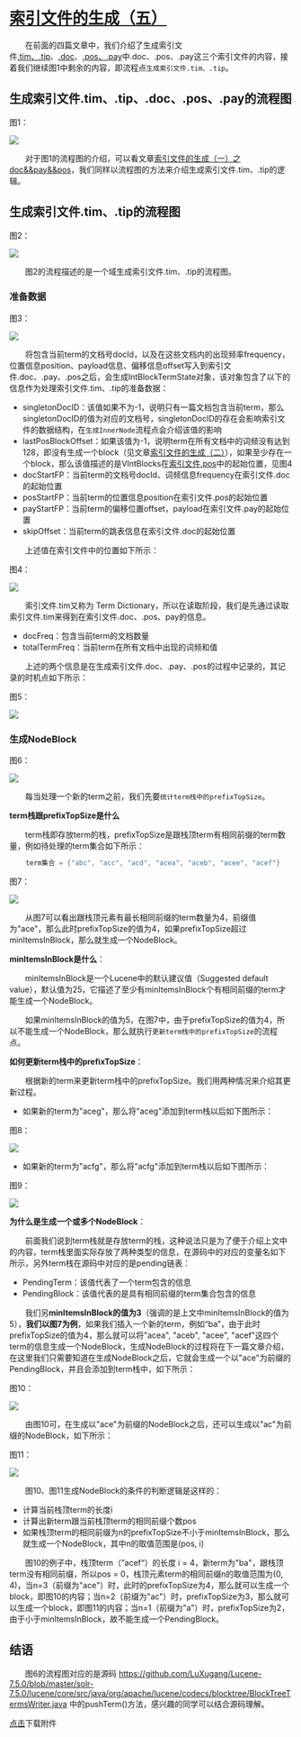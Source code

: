 # [索引文件的生成（五）](https://www.amazingkoala.com.cn/Lucene/Index/)

&emsp;&emsp;在前面的四篇文章中，我们介绍了生成索引文件[.tim、.tip](https://www.amazingkoala.com.cn/Lucene/suoyinwenjian/2019/0401/43.html)、[.doc](https://www.amazingkoala.com.cn/Lucene/suoyinwenjian/2019/0324/42.html)、[.pos、.pay](https://www.amazingkoala.com.cn/Lucene/suoyinwenjian/2019/0324/41.html)中.doc、.pos、.pay这三个索引文件的内容，接着我们继续图1中剩余的内容，即流程点`生成索引文件.tim、.tip`。

## 生成索引文件.tim、.tip、.doc、.pos、.pay的流程图

图1：

<img src="http://www.amazingkoala.com.cn/uploads/lucene/index/索引文件的生成/索引文件的生成（五）/1.png">

&emsp;&emsp;对于图1的流程图的介绍，可以看文章[索引文件的生成（一）之doc&&pay&&pos](https://www.amazingkoala.com.cn/Lucene/Index/2019/1226/121.html)，我们同样以流程图的方法来介绍生成索引文件.tim、.tip的逻辑。

## 生成索引文件.tim、.tip的流程图

图2：

<img src="http://www.amazingkoala.com.cn/uploads/lucene/index/索引文件的生成/索引文件的生成（五）/2.png">

&emsp;&emsp;图2的流程描述的是一个域生成索引文件.tim、.tip的流程图。

### 准备数据

图3：

<img src="http://www.amazingkoala.com.cn/uploads/lucene/index/索引文件的生成/索引文件的生成（五）/3.png">

&emsp;&emsp;将包含当前term的文档号docId，以及在这些文档内的出现频率frequency，位置信息position、payload信息、偏移信息offset写入到索引文件.doc、.pay、.pos之后，会生成IntBlockTermState对象，该对象包含了以下的信息作为处理索引文件.tim、.tip的准备数据：

- singletonDocID：该值如果不为-1，说明只有一篇文档包含当前term，那么singletonDocID的值为对应的文档号，singletonDocID的存在会影响索引文件的数据结构，在`生成InnerNode`流程点会介绍该值的影响
- lastPosBlockOffset：如果该值为-1，说明term在所有文档中的词频没有达到128，即没有生成一个block（见文章[索引文件的生成（二）](https://www.amazingkoala.com.cn/Lucene/Index/2019/1227/122.html)），如果至少存在一个block，那么该值描述的是VIntBlocks在[索引文件.pos](https://www.amazingkoala.com.cn/Lucene/suoyinwenjian/2019/0324/41.html)中的起始位置，见图4
- docStartFP：当前term的文档号docId、词频信息frequency在索引文件.doc的起始位置
- posStartFP：当前term的位置信息position在索引文件.pos的起始位置
- payStartFP：当前term的偏移位置offset，payload在索引文件.pay的起始位置
- skipOffset：当前term的跳表信息在索引文件.doc的起始位置

&emsp;&emsp;上述值在索引文件中的位置如下所示：

图4：

<img src="http://www.amazingkoala.com.cn/uploads/lucene/index/索引文件的生成/索引文件的生成（五）/4.png">

&emsp;&emsp;索引文件.tim又称为 Term Dictionary，所以在读取阶段，我们是先通过读取索引文件.tim来得到在索引文件.doc、.pos、pay的信息。

- docFreq：包含当前term的文档数量
- totalTermFreq：当前term在所有文档中出现的词频和值

&emsp;&emsp;上述的两个信息是在生成索引文件.doc、.pay、.pos的过程中记录的，其记录的时机点如下所示：

图5：

<img src="http://www.amazingkoala.com.cn/uploads/lucene/index/索引文件的生成/索引文件的生成（五）/5.png">

### 生成NodeBlock

图6：

<img src="http://www.amazingkoala.com.cn/uploads/lucene/index/索引文件的生成/索引文件的生成（五）/6.png">

&emsp;&emsp;每当处理一个新的term之前，我们先要`统计term栈中的prefixTopSize`。

**term栈跟prefixTopSize是什么**

&emsp;&emsp;term栈即存放term的栈，prefixTopSize是跟栈顶term有相同前缀的term数量，例如待处理的term集合如下所示：

```java
    term集合 = {"abc", "acc", "acd", "acea", "aceb", "acee", "acef"}
```

图7：

<img src="http://www.amazingkoala.com.cn/uploads/lucene/index/索引文件的生成/索引文件的生成（五）/7.png">

&emsp;&emsp;从图7可以看出跟栈顶元素有最长相同前缀的term数量为4，前缀值为"ace"，那么此时prefixTopSize的值为4，如果prefixTopSize超过minItemsInBlock，那么就生成一个NodeBlock。

**minItemsInBlock是什么**：

&emsp;&emsp;minItemsInBlock是一个Lucene中的默认建议值（Suggested default value），默认值为25，它描述了至少有minItemsInBlock个有相同前缀的term才能生成一个NodeBlock。

&emsp;&emsp;如果minItemsInBlock的值为5，在图7中，由于prefixTopSize的值为4，所以不能生成一个NodeBlock，那么就执行`更新term栈中的prefixTopSize`的流程点。

**如何更新term栈中的prefixTopSize**：

&emsp;&emsp;根据新的term来更新term栈中的prefixTopSize。我们用两种情况来介绍其更新过程。

- 如果新的term为"aceg"，那么将"aceg"添加到term栈以后如下图所示：

图8：

<img src="http://www.amazingkoala.com.cn/uploads/lucene/index/索引文件的生成/索引文件的生成（五）/8.png">

- 如果新的term为"acfg"，那么将"acfg"添加到term栈以后如下图所示：

图9：

<img src="http://www.amazingkoala.com.cn/uploads/lucene/index/索引文件的生成/索引文件的生成（五）/9.png">

**为什么是生成一个或多个NodeBlock**：

&emsp;&emsp;前面我们说到term栈就是存放term的栈，这种说法只是为了便于介绍上文中的内容，term栈里面实际存放了两种类型的信息，在源码中的对应的变量名如下所示，另外term栈在源码中对应的是pending链表：

- PendingTerm：该值代表了一个term包含的信息
- PendingBlock：该值代表的是具有相同前缀的term集合包含的信息

&emsp;&emsp;我们另**minItemsInBlock的值为3**（强调的是上文中minItemsInBlock的值为5），**我们以图7为例**，如果我们插入一个新的term，例如“ba”，由于此时prefixTopSize的值为4，那么就可以将"acea", "aceb", "acee", "acef"这四个term的信息生成一个NodeBlock，生成NodeBlock的过程将在下一篇文章介绍，在这里我们只需要知道在生成NodeBlock之后，它就会生成一个以"ace"为前缀的PendingBlock，并且会添加到term栈中，如下所示：

图10：

<img src="http://www.amazingkoala.com.cn/uploads/lucene/index/索引文件的生成/索引文件的生成（五）/10.png">

&emsp;&emsp;由图10可，在生成以"ace"为前缀的NodeBlock之后，还可以生成以"ac"为前缀的NodeBlock，如下所示：

图11：

<img src="http://www.amazingkoala.com.cn/uploads/lucene/index/索引文件的生成/索引文件的生成（五）/11.png">

&emsp;&emsp;图10、图11生成NodeBlock的条件的判断逻辑是这样的：

- 计算当前栈顶term的长度i
- 计算出新term跟当前栈顶term的相同前缀个数pos
- 如果栈顶term的相同前缀为n的prefixTopSize不小于minItemsInBlock，那么就生成一个NodeBlock，其中n的取值范围是(pos, i)

&emsp;&emsp;图10的例子中，栈顶term（”acef“）的长度 i = 4，新term为"ba"，跟栈顶term没有相同前缀，所以pos = 0，栈顶元素term的相同前缀n的取值范围为(0, 4)，当n=3（前缀为"ace"）时，此时的prefixTopSize为4，那么就可以生成一个block，即图10的内容；当n=2（前缀为"ac"）时，prefixTopSize为3，那么就可以生成一个block，即图11的内容；当n=1（前缀为"a"）时，prefixTopSize为2，由于小于minItemsInBlock，故不能生成一个PendingBlock。

## 结语

&emsp;&emsp;图6的流程图对应的是源码 https://github.com/LuXugang/Lucene-7.5.0/blob/master/solr-7.5.0/lucene/core/src/java/org/apache/lucene/codecs/blocktree/BlockTreeTermsWriter.java 中的pushTerm()方法，感兴趣的同学可以结合源码理解。

[点击](http://www.amazingkoala.com.cn/attachment/Lucene/Index/索引文件的生成/索引文件的生成（五）/索引文件的生成（五）.zip)下载附件